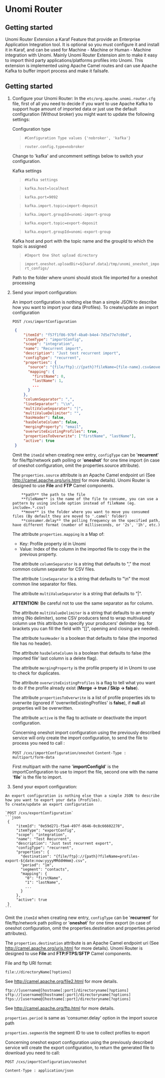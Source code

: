 <!--
  ~ Licensed to the Apache Software Foundation (ASF) under one or more
  ~ contributor license agreements.  See the NOTICE file distributed with
  ~ this work for additional information regarding copyright ownership.
  ~ The ASF licenses this file to You under the Apache License, Version 2.0
  ~ (the "License"); you may not use this file except in compliance with
  ~ the License.  You may obtain a copy of the License at
  ~
  ~      http://www.apache.org/licenses/LICENSE-2.0
  ~
  ~ Unless required by applicable law or agreed to in writing, software
  ~ distributed under the License is distributed on an "AS IS" BASIS,
  ~ WITHOUT WARRANTIES OR CONDITIONS OF ANY KIND, either express or implied.
  ~ See the License for the specific language governing permissions and
  ~ limitations under the License.
  -->

Unomi Router
==========================

## Getting started
Unomi Router Extension a Karaf Feature that provide an Enterprise Application Integration tool.
It is optional so you must configure it and install it in Karaf, and can be used for Machine - Machine or Human - Machine integration with Unomi.
Mainly Unomi Router Extension aim to make it easy to import third party applications/platforms profiles into Unomi.
This extension is implemented using Apache Camel routes and can use Apache Kafka to buffer import process and make it failsafe. 

## Getting started
1. Configure your Unomi Router:
    In the `etc/org.apache.unomi.router.cfg` file, first of all you need to decide if you want to use Apache Kafka to support huge amount of imported data
    or just use the default configuration (Without broker) you might want to update the following settings:
    
    Configuration type
    >`#Configuration Type values {'nobroker', 'kafka'}`
    
    >`router.config.type=nobroker`
    
    Change to 'kafka' and uncomment settings below to switch your configuration. 
    
    Kafka settings 
    >`#Kafka settings`
    
    >`kafka.host=localhost`
    
    >`kafka.port=9092`
    
    >`kafka.import.topic=import-deposit`
    
    >`kafka.import.groupId=unomi-import-group`
    
    >`kafka.export.topic=export-deposit`
        
    >`kafka.export.groupId=unomi-export-group`
    
    Kafka host and port with the topic name and the groupId to which the topic is assigned
    
    >`#Import One Shot upload directory`
    
    >`import.oneshot.uploadDir=${karaf.data}/tmp/unomi_oneshot_import_configs/`
   
    Path to the folder where unomi should stock file imported for a oneshot processing
    
2. Send your import configuration:

    An import configuration is nothing else than a simple JSON to describe how you want to import your data (Profiles).
    To create/update an import configuration
    
    `POST /cxs/importConfiguration`
    ```json
     {
         "itemId": "f57f1f86-97bf-4ba0-b4e4-7d5e77e7c0bd",
         "itemType": "importConfig",
         "scope": "integration",
         "name": "Recurrent import",
         "description": "Just test recurrent import",
         "configType": "recurrent",
         "properties": {
           "source": "{file/ftp}://{path}?fileName={file-name}.csv&move=.done&consumer.delay=20000",
           "mapping": {
             "firstName": 0,
             "lastName": 1,
             ...
           }
         },
         "columnSeparator": ",",
         "lineSeparator": "\\n",
         "multiValueSeparator": "|",
         "multiValueDelimiter": "",
         "hasHeader": false,
         "hasDeleteColumn": false,
         "mergingProperty": "email",
         "overwriteExistingProfiles": true,
         "propertiesToOverwrite": ["firstName", "lastName"],
         "active": true
     }
    ```
    
    Omit the `itemId` when creating new entry, `configType` can be '**recurrent**' for file/ftp/network path polling or  '**oneshot**' for one time import (in case of oneshot configuration, omit the properties.source attribute).
    
    The `properties.source` attribute is an Apache Camel endpoint uri (See http://camel.apache.org/uris.html for more details). Unomi Router is designed to use **File** and **FTP** Camel components. 
            
           **path** the path to the file 
           **fileName** is the name of the file to consume, you can use a pattern by using include option instead of fileName (eg. include=.*.csv)
           **move** is the folder where you want to move you consumed files (By default they are moved to '.camel' folder)
           **consumer.delay** the polling frequency on the specified path, have different format (number of milliseconds, or '2s', '1h', etc.)
    
    The attribute `properties.mapping` is a Map of:
    * Key: Profile property id in Unomi
    * Value: Index of the column in the imported file to copy the in the previous property.
    
    The attribute `columnSeparator` is a string that defaults to "," the most common column separator for CSV files.
    
    The attribute `lineSeparator` is a string that defaults to "\n" the most common line separator for files.
    
    The attribute `multiValueSeparator` is a string that defaults to "|".
    
    **ATTENTION:** Be careful not to use the same separator as for column.
    
    The attribute `multiValueDelimiter` is a string that defaults to an empty string (No delimiter), some CSV producers tend to wrap multivalued column use this attribute to specify your producers' delimiter 
    (eg. for brackets you can fill the field with "[]", opening and closing are needed).
    
    The attribute `hasHeader` is a boolean that defaults to false (the imported file has no header).
    
    The attribute `hasDeleteColumn` is a boolean that defaults to false (the imported file' last column is a delete flag).
    
    The attribute `mergingProperty` is the profile property id in Unomi to use to check for duplicates.
    
    The attribute `overwriteExistingProfiles` is a flag to tell what you want to do if the profile already exist (**Merge -> true / Skip -> false**).
        
    The attribute `propertiesToOverwrite` is a list of profile properties ids to overwrite (ignored if 'overwriteExistingProfiles' is **false**), if **null** all properties
    will be overwritten.
    
    The attribute `active` is the flag to activate or deactivate the import configuration.
    
    Concerning oneshot import configuration using the previously described service will only create the import configuration, to send the file to process
        you need to call : 
        
    `POST /cxs/importConfiguration/oneshot`
    `Content-Type : multipart/form-data`

    First multipart with the name '**importConfigId**' is the importConfiguration to use to import the file, second one with the name '**file**' is the file to import.
            
  3. Send your export configuration:
            
    An export configuration is nothing else than a simple JSON to describe how you want to export your data (Profiles).
    To create/update an export configuration
    
    `POST /cxs/exportConfiguration`
    ```json
     {
         "itemId": "0e59d271-f5a4-497f-8646-0c8c66602278",
         "itemType": "exportConfig",
         "scope": "integration",
         "name": "Test Recurrent",
         "description": "Just test recurrent export",
         "configType": "recurrent",
         "properties": {
           "destination": "{file/ftp}://{path}?fileName=profiles-export-${date:now:yyyyMMddHHmm}.csv",
           "period": "1m",
           "segment": "contacts",
           "mapping": {
             "0": "firstName",
             "1": "lastName",
             ...
           }
         },
         "active": true
     }
    ```
   Omit the `itemId` when creating new entry, `configType` can be '**recurrent**' for file/ftp/network path polling or  '**oneshot**' for one time export (in case of oneshot configuration, omit the properties.destination 
   and properties.period attributes).
       
   The `properties.destination` attribute is an Apache Camel endpoint uri (See http://camel.apache.org/uris.html for more details). Unomi Router is designed to use **File** and **FTP**/**FTPS**/**SFTP** Camel components.
    
   File and ftp URI format:
    
   `file://directoryName[?options]`
    
   See http://camel.apache.org/file2.html for more details.
       
   `ftp://[username@]hostname[:port]/directoryname[?options]`
   `sftp://[username@]hostname[:port]/directoryname[?options]`
   `ftps://[username@]hostname[:port]/directoryname[?options]`
   
   See http://camel.apache.org/ftp.html for more details.
   
   `properties.period` is same as 'consumer.delay' option in the import source path
   
   `properties.segment`is the segment ID to use to collect profiles to export
   
   Concerning oneshot export configuration using the previously described service will create the export configuration, to return the generated file to download you need to call: 
   
   `POST /cxs/importConfiguration/oneshot`
   
   `Content-Type : application/json`

    
    